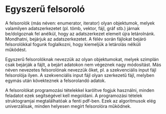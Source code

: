 # Egyszerű felsoroló

A felsorolók (más néven: enumerator, iterator) olyan objektumok, melyek valamilyen adatszerkezetet (pl. tömb, vektor, fájl, gráf stb.) járnak be/dolgoznak fel anélkül, hogy az adatszerkezet elemeit újra letárolnánk. Mondhatni, bejárjuk az adatszerkezetet. A félév során fájlokat bejáró felsorolókkal fogunk foglalkozni, hogy kiemeljük a letárolás nélküli működést.

Egyszerű felsorolóknak nevezzük az olyan objektumokat, melyek szimplán csak bejárják a fájlt, a bejárt adatokon nem végeznek nagy módosítást. Más néven nevezetes felsorolónak nevezzük őket, pl. a szekvenciális input fájl felsorolója ilyen. A szekvenciális input fájl olyan szerkezetű fájl, melyben egymás után kövekteznek a felsorolandó adatok.

A felsorolókat programozási tételekkel karöltve fogjuk használni, minden feladatot ezek segítségével kell megoldani. A programozási tételek struktogramjai megtalálhatóak a fenti pdf-ben. Ezek az algoritmusok elég univerzálisak, minden helyesen megírt felsorolóra működnek.
